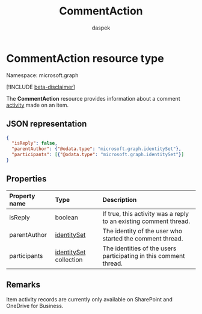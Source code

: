 ﻿---
author: daspek
description: "The CommentAction resource provides information about a comment activity made on an item."
ms.date: 09/14/2017
title: CommentAction
localization_priority: Normal
doc_type: resourcePageType
ms.prod: ""
---

# CommentAction resource type

Namespace: microsoft.graph

[!INCLUDE [beta-disclaimer](../../includes/beta-disclaimer.md)]

The **CommentAction** resource provides information about a comment [activity][] made on an item.

[activity]: itemactivity.md

## JSON representation

<!-- {
  "blockType": "resource",
  "optionalProperties": [ ],
  "@type": "microsoft.graph.commentAction"
}-->

```json
{
  "isReply": false,
  "parentAuthor": {"@odata.type": "microsoft.graph.identitySet"},
  "participants": [{"@odata.type": "microsoft.graph.identitySet"}]
}
```

## Properties

| Property name | Type                       | Description                                                       |
| :------------ | :------------------------- | :---------------------------------------------------------------- |
| isReply       | boolean                    | If true, this activity was a reply to an existing comment thread. |
| parentAuthor  | [identitySet][]            | The identity of the user who started the comment thread.          |
| participants  | [identitySet][] collection | The identities of the users participating in this comment thread. |

[identitySet]: identityset.md

## Remarks

Item activity records are currently only available on SharePoint and OneDrive for Business.

<!--
{
  "type": "#page.annotation",
  "description": "The CommentAction object provides information about a comment that was made on an item.",
  "keywords": "activities,activity,action,comment",
  "section": "documentation",
  "tocPath": "Resources/CommentAction",
  "suppressions": []
}
-->
